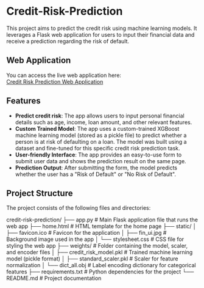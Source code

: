 # Credit-Risk-Prediction

This project aims to predict the credit risk using machine learning models. It leverages a Flask web application for users to input their financial data and receive a prediction regarding the risk of default.

## Web Application

You can access the live web application here:  
[Credit Risk Prediction Web Application](https://credit-risk-prediction-r57n.onrender.com)

## Features

- **Predict credit risk**: The app allows users to input personal financial details such as age, income, loan amount, and other relevant features.
- **Custom Trained Model**: The app uses a custom-trained XGBoost machine learning model (stored as a pickle file) to predict whether a person is at risk of defaulting on a loan. The model was built using a dataset and fine-tuned for this specific credit risk prediction task.
- **User-friendly Interface**: The app provides an easy-to-use form to submit user data and shows the prediction result on the same page.
- **Prediction Output**: After submitting the form, the model predicts whether the user has a "Risk of Default" or "No Risk of Default".

## Project Structure

The project consists of the following files and directories:

credit-risk-prediction/ ├── app.py # Main Flask application file that runs the web app ├── home.html # HTML template for the home page ├── static/ │ ├── favicon.ico # Favicon for the application │ ├── fin_ui.jpg # Background image used in the app │ └── stylesheet.css # CSS file for styling the web app ├── weights/ # Folder containing the model, scaler, and encoder files │ ├── credit_risk_model.pkl # Trained machine learning model (pickle format) │ ├── standard_scaler.pkl # Scaler for feature normalization │ └── dict_all.obj # Label encoding dictionary for categorical features ├── requirements.txt # Python dependencies for the project └── README.md # Project documentation
